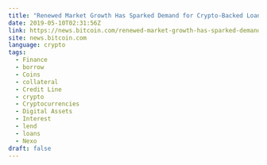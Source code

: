 ```yaml
---
title: "Renewed Market Growth Has Sparked Demand for Crypto-Backed Loans"
date: 2019-05-10T02:31:56Z
link: https://news.bitcoin.com/renewed-market-growth-has-sparked-demand-for-crypto-backed-loans/?utm_medium=RSS&utm_source=news.12bit.vn
site: news.bitcoin.com
language: crypto
tags:
  - Finance
  - borrow
  - Coins
  - collateral
  - Credit Line
  - crypto
  - Cryptocurrencies
  - Digital Assets
  - Interest
  - lend
  - loans
  - Nexo
draft: false
---
```

